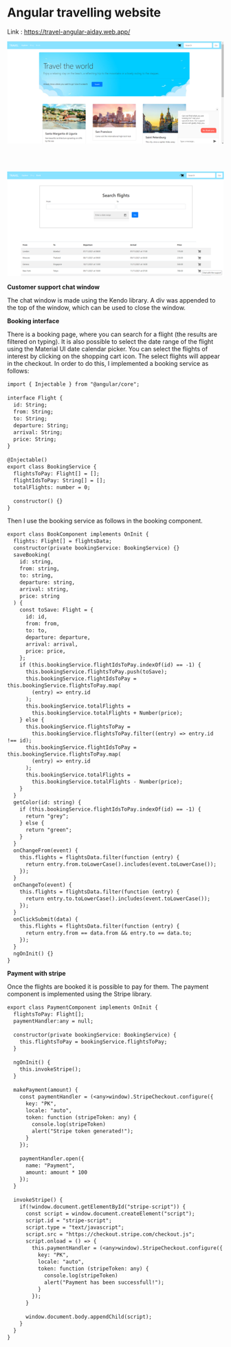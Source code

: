 # Angular travelling website

Link : https://travel-angular-aiday.web.app/

![alt text](https://github.com/aiday-mar/Angular-travel-app/blob/master/Angular_Picture_1.PNG?raw=true)

<br/><br/>

![alt text](https://github.com/aiday-mar/Angular-travel-app/blob/master/Angular_Picture_2.PNG?raw=true)

<b>Customer support chat window</b>

The chat window is made using the Kendo library. A div was appended to the top of the window, which can be used to close the window.

<b>Booking interface</b>

There is a booking page, where you can search for a flight (the results are filtered on typing). It is also possible to select the date range of the flight using the Material UI date calendar picker. You can select the flights of interest by clicking on the shopping cart icon. The select flights will appear in the checkout. In order to do this, I implemented a booking service as follows:

```
import { Injectable } from "@angular/core";

interface Flight {
  id: String;
  from: String;
  to: String;
  departure: String;
  arrival: String;
  price: String;
}

@Injectable()
export class BookingService {
  flightsToPay: Flight[] = [];
  flightIdsToPay: String[] = [];
  totalFlights: number = 0;

  constructor() {}
}
```

Then I use the booking service as follows in the booking component.

```
export class BookComponent implements OnInit {
  flights: Flight[] = flightsData;
  constructor(private bookingService: BookingService) {}
  saveBooking(
    id: string,
    from: string,
    to: string,
    departure: string,
    arrival: string,
    price: string
  ) {
    const toSave: Flight = {
      id: id,
      from: from,
      to: to,
      departure: departure,
      arrival: arrival,
      price: price,
    };
    if (this.bookingService.flightIdsToPay.indexOf(id) == -1) {
      this.bookingService.flightsToPay.push(toSave);
      this.bookingService.flightIdsToPay = this.bookingService.flightsToPay.map(
        (entry) => entry.id
      );
      this.bookingService.totalFlights =
        this.bookingService.totalFlights + Number(price);
    } else {
      this.bookingService.flightsToPay =
        this.bookingService.flightsToPay.filter((entry) => entry.id !== id);
      this.bookingService.flightIdsToPay = this.bookingService.flightsToPay.map(
        (entry) => entry.id
      );
      this.bookingService.totalFlights =
        this.bookingService.totalFlights - Number(price);
    }
  }
  getColor(id: string) {
    if (this.bookingService.flightIdsToPay.indexOf(id) == -1) {
      return "grey";
    } else {
      return "green";
    }
  }
  onChangeFrom(event) {
    this.flights = flightsData.filter(function (entry) {
      return entry.from.toLowerCase().includes(event.toLowerCase());
    });
  }
  onChangeTo(event) {
    this.flights = flightsData.filter(function (entry) {
      return entry.to.toLowerCase().includes(event.toLowerCase());
    });
  }
  onClickSubmit(data) {
    this.flights = flightsData.filter(function (entry) {
      return entry.from == data.from && entry.to == data.to;
    });
  }
  ngOnInit() {}
}
```

<b>Payment with stripe</b>

Once the flights are booked it is possible to pay for them. The payment component is implemented using the Stripe library.

```
export class PaymentComponent implements OnInit {
  flightsToPay: Flight[];
  paymentHandler:any = null;

  constructor(private bookingService: BookingService) {
    this.flightsToPay = bookingService.flightsToPay;
  }

  ngOnInit() {
    this.invokeStripe();
  }
  
  makePayment(amount) {
    const paymentHandler = (<any>window).StripeCheckout.configure({
      key: "PK",
      locale: "auto",
      token: function (stripeToken: any) {
        console.log(stripeToken)
        alert("Stripe token generated!");
      }
    });
  
    paymentHandler.open({
      name: "Payment",
      amount: amount * 100
    });
  }
  
  invokeStripe() {
    if(!window.document.getElementById("stripe-script")) {
      const script = window.document.createElement("script");
      script.id = "stripe-script";
      script.type = "text/javascript";
      script.src = "https://checkout.stripe.com/checkout.js";
      script.onload = () => {
        this.paymentHandler = (<any>window).StripeCheckout.configure({
          key: "PK",
          locale: "auto",
          token: function (stripeToken: any) {
            console.log(stripeToken)
            alert("Payment has been successfull!");
          }
        });
      }
        
      window.document.body.appendChild(script);
    }
  }
}
```
